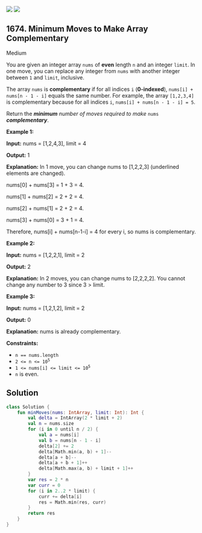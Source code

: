 [![](https://img.shields.io/github/stars/javadev/LeetCode-in-Kotlin?label=Stars&style=flat-square)](https://github.com/javadev/LeetCode-in-Kotlin)
[![](https://img.shields.io/github/forks/javadev/LeetCode-in-Kotlin?label=Fork%20me%20on%20GitHub%20&style=flat-square)](https://github.com/javadev/LeetCode-in-Kotlin/fork)

## 1674\. Minimum Moves to Make Array Complementary

Medium

You are given an integer array `nums` of **even** length `n` and an integer `limit`. In one move, you can replace any integer from `nums` with another integer between `1` and `limit`, inclusive.

The array `nums` is **complementary** if for all indices `i` (**0-indexed**), `nums[i] + nums[n - 1 - i]` equals the same number. For example, the array `[1,2,3,4]` is complementary because for all indices `i`, `nums[i] + nums[n - 1 - i] = 5`.

Return the _**minimum** number of moves required to make_ `nums` _**complementary**_.

**Example 1:**

**Input:** nums = [1,2,4,3], limit = 4

**Output:** 1

**Explanation:** In 1 move, you can change nums to [1,2,2,3] (underlined elements are changed).

nums[0] + nums[3] = 1 + 3 = 4.

nums[1] + nums[2] = 2 + 2 = 4.

nums[2] + nums[1] = 2 + 2 = 4.

nums[3] + nums[0] = 3 + 1 = 4.

Therefore, nums[i] + nums[n-1-i] = 4 for every i, so nums is complementary.

**Example 2:**

**Input:** nums = [1,2,2,1], limit = 2

**Output:** 2

**Explanation:** In 2 moves, you can change nums to [2,2,2,2]. You cannot change any number to 3 since 3 > limit.

**Example 3:**

**Input:** nums = [1,2,1,2], limit = 2

**Output:** 0

**Explanation:** nums is already complementary.

**Constraints:**

*   `n == nums.length`
*   <code>2 <= n <= 10<sup>5</sup></code>
*   <code>1 <= nums[i] <= limit <= 10<sup>5</sup></code>
*   `n` is even.

## Solution

```kotlin
class Solution {
    fun minMoves(nums: IntArray, limit: Int): Int {
        val delta = IntArray(2 * limit + 2)
        val n = nums.size
        for (i in 0 until n / 2) {
            val a = nums[i]
            val b = nums[n - 1 - i]
            delta[2] += 2
            delta[Math.min(a, b) + 1]--
            delta[a + b]--
            delta[a + b + 1]++
            delta[Math.max(a, b) + limit + 1]++
        }
        var res = 2 * n
        var curr = 0
        for (i in 2..2 * limit) {
            curr += delta[i]
            res = Math.min(res, curr)
        }
        return res
    }
}
```